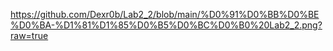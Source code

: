 
https://github.com/Dexr0b/Lab2_2/blob/main/%D0%91%D0%BB%D0%BE%D0%BA-%D1%81%D1%85%D0%B5%D0%BC%D0%B0%20Lab2_2.png?raw=true
